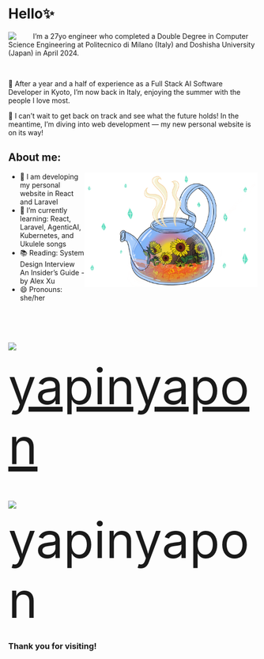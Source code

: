 # Hello✨
<body>
<div>
<img align="left" src="https://c.tenor.com/cXlrPENTVkEAAAAj/chika-dance.gif" width="50px">
I’m a 27yo engineer who completed a Double Degree in Computer Science Engineering at Politecnico di Milano (Italy) and Doshisha University (Japan) in April 2024.

<be><br>

🌼 After a year and a half of experience as a Full Stack AI Software Developer in Kyoto, I’m now back in Italy, enjoying the summer with the people I love most.

🌷 I can’t wait to get back on track and see what the future holds! In the meantime, I’m diving into web development — my new personal website is on its way!
</div>
</body>

## About me:
<img align="right" src="https://github.com/YasminAwad/YasminAwad/blob/main/imgs/IMG_2528.PNG" width="350" /> 

- 🔭 I am developing my personal website in React and Laravel
- 🌱 I’m currently learning: React, Laravel, AgenticAI, Kubernetes, and Ukulele songs
- 📚 Reading: System Design Interview An Insider’s Guide - by Alex Xu
- 😄 Pronouns: she/her
<p></p>
<p></p>
<p align="left" style="font-size:50px;">
  <!-- Instagram -->
   <img src="https://www.edigitalagency.com.au/wp-content/uploads/instagram-logo-png-cool-version-paint-brush-colours.png" width="35px"><a href="https://www.instagram.com/yapinyapon/" style="font-size:100px;">yapinyapon</a></p>
  <!-- YouTube -->
  <img src="https://www.iconpacks.net/icons/2/free-youtube-logo-icon-2431-thumb.png" width="35px">
  <a href="https://www.youtube.com/@yapinyapon" style="font-size:100px; text-decoration:none;">yapinyapon</a>
</p>

### Thank you for visiting!
